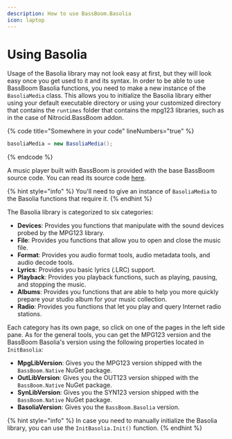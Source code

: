 ```yaml
---
description: How to use BassBoom.Basolia
icon: laptop
---
```


# Using Basolia

Usage of the Basolia library may not look easy at first, but they will look easy once you get used to it and its syntax. In order to be able to use BassBoom Basolia functions, you need to make a new instance of the `BasoliaMedia` class. This allows you to initialize the Basolia library either using your default executable directory or using your customized directory that contains the `runtimes` folder that contains the mpg123 libraries, such as in the case of Nitrocid.BassBoom addon.

{% code title="Somewhere in your code" lineNumbers="true" %}
```csharp
basoliaMedia = new BasoliaMedia();
```
{% endcode %}

A music player built with BassBoom is provided with the base BassBoom source code. You can read its source code [here](https://github.com/Aptivi/BassBoom/blob/main/BassBoom.Cli/CliBase/).

{% hint style="info" %}
You'll need to give an instance of `BasoliaMedia` to the Basolia functions that require it.
{% endhint %}

The Basolia library is categorized to six categories:

* **Devices**: Provides you functions that manipulate with the sound devices probed by the MPG123 library.
* **File**: Provides you functions that allow you to open and close the music file.
* **Format**: Provides you audio format tools, audio metadata tools, and audio decode tools.
* **Lyrics**: Provides you basic lyrics (.LRC) support.
* **Playback**: Provides you playback functions, such as playing, pausing, and stopping the music.
* **Albums**: Provides you functions that are able to help you more quickly prepare your studio album for your music collection.
* **Radio**: Provides you functions that let you play and query Internet radio stations.

Each category has its own page, so click on one of the pages in the left side pane. As for the general tools, you can get the MPG123 version and the BassBoom Basolia's version using the following properties located in `InitBasolia`:

* **MpgLibVersion**: Gives you the MPG123 version shipped with the `BassBoom.Native` NuGet package.
* **OutLibVersion**: Gives you the OUT123 version shipped with the `BassBoom.Native` NuGet package.
* **SynLibVersion**: Gives you the SYN123 version shipped with the `BassBoom.Native` NuGet package.
* **BasoliaVersion**: Gives you the `BassBoom.Basolia` version.

{% hint style="info" %}
In case you need to manually initialize the Basolia library, you can use the `InitBasolia.Init()` function.
{% endhint %}

